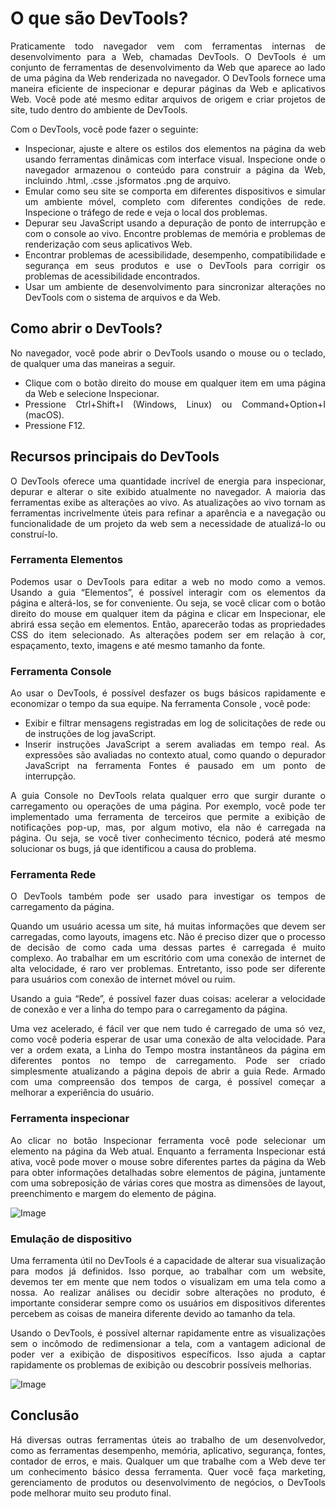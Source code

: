 # O que são DevTools?

<div align="justify">

Praticamente todo navegador vem com ferramentas internas de desenvolvimento para a Web, chamadas DevTools. O DevTools é um conjunto de ferramentas de desenvolvimento da Web que aparece ao lado de uma página da Web renderizada no navegador. O DevTools fornece uma maneira eficiente de inspecionar e depurar páginas da Web e aplicativos Web. Você pode até mesmo editar arquivos de origem e criar projetos de site, tudo dentro do ambiente de DevTools.

Com o DevTools, você pode fazer o seguinte:

- Inspecionar, ajuste e altere os estilos dos elementos na página da web usando ferramentas dinâmicas com interface visual. Inspecione onde o navegador armazenou o conteúdo para construir a página da Web, incluindo .html, .csse .jsformatos .png de arquivo.
- Emular como seu site se comporta em diferentes dispositivos e simular um ambiente móvel, completo com diferentes condições de rede. Inspecione o tráfego de rede e veja o local dos problemas.
- Depurar seu JavaScript usando a depuração de ponto de interrupção e com o console ao vivo. Encontre problemas de memória e problemas de renderização com seus aplicativos Web.
- Encontrar problemas de acessibilidade, desempenho, compatibilidade e segurança em seus produtos e use o DevTools para corrigir os problemas de acessibilidade encontrados.
- Usar um ambiente de desenvolvimento para sincronizar alterações no DevTools com o sistema de arquivos e da Web.

## Como abrir o DevTools?

No navegador, você pode abrir o DevTools usando o mouse ou o teclado, de qualquer uma das maneiras a seguir.

- Clique com o botão direito do mouse em qualquer item em uma página da Web e selecione Inspecionar.
- Pressione Ctrl+Shift+I (Windows, Linux) ou Command+Option+I (macOS).
- Pressione F12.

## Recursos principais do DevTools

O DevTools oferece uma quantidade incrível de energia para inspecionar, depurar e alterar o site exibido atualmente no navegador. A maioria das ferramentas exibe as alterações ao vivo. As atualizações ao vivo tornam as ferramentas incrivelmente úteis para refinar a aparência e a navegação ou funcionalidade de um projeto da web sem a necessidade de atualizá-lo ou construí-lo.

### Ferramenta Elementos

Podemos usar o DevTools para editar a web no modo como a vemos. Usando a guia “Elementos”, é possível interagir com os elementos da página e alterá-los, se for conveniente. Ou seja, se você clicar com o botão direito do mouse em qualquer item da página e clicar em Inspecionar, ele abrirá essa seção em elementos. Então, aparecerão todas as propriedades CSS do item selecionado. As alterações podem ser em relação à cor, espaçamento, texto, imagens e até mesmo tamanho da fonte.

### Ferramenta Console

Ao usar o DevTools, é possível desfazer os bugs básicos rapidamente e economizar o tempo da sua equipe. Na ferramenta Console , você pode:

- Exibir e filtrar mensagens registradas em log de solicitações de rede ou de instruções de log javaScript.
- Inserir instruções JavaScript a serem avaliadas em tempo real. As expressões são avaliadas no contexto atual, como quando o depurador JavaScript na ferramenta Fontes é pausado em um ponto de interrupção.

A guia Console no DevTools relata qualquer erro que surgir durante o carregamento ou operações de uma página. Por exemplo, você pode ter implementado uma ferramenta de terceiros que permite a exibição de notificações pop-up, mas, por algum motivo, ela não é carregada na página. Ou seja, se você tiver conhecimento técnico, poderá até mesmo solucionar os bugs, já que identificou a causa do problema.

### Ferramenta Rede

O DevTools também pode ser usado para investigar os tempos de carregamento da página.

Quando um usuário acessa um site, há muitas informações que devem ser carregadas, como layouts, imagens etc. Não é preciso dizer que o processo de decisão de como cada uma dessas partes é carregada é muito complexo. Ao trabalhar em um escritório com uma conexão de internet de alta velocidade, é raro ver problemas. Entretanto, isso pode ser diferente para usuários com conexão de internet móvel ou ruim.

Usando a guia “Rede”, é possível fazer duas coisas: acelerar a velocidade de conexão e ver a linha do tempo para o carregamento da página.

Uma vez acelerado, é fácil ver que nem tudo é carregado de uma só vez, como você poderia esperar de usar uma conexão de alta velocidade. Para ver a ordem exata, a Linha do Tempo mostra instantâneos da página em diferentes pontos no tempo de carregamento. Pode ser criado simplesmente atualizando a página depois de abrir a guia Rede. Armado com uma compreensão dos tempos de carga, é possível começar a melhorar a experiência do usuário.

### Ferramenta inspecionar

Ao clicar no botão Inspecionar ferramenta você pode selecionar um elemento na página da Web atual. Enquanto a ferramenta Inspecionar está ativa, você pode mover o mouse sobre diferentes partes da página da Web para obter informações detalhadas sobre elementos de página, juntamente com uma sobreposição de várias cores que mostra as dimensões de layout, preenchimento e margem do elemento de página.

![Image](https://user-images.githubusercontent.com/98550669/191850582-a6433e47-5ab8-408a-bc01-685f193cc815.png)

### Emulação de dispositivo

Uma ferramenta útil no DevTools é a capacidade de alterar sua visualização para modos já definidos. Isso porque, ao trabalhar com um website, devemos ter em mente que nem todos o visualizam em uma tela como a nossa. Ao realizar análises ou decidir sobre alterações no produto, é importante considerar sempre como os usuários em dispositivos diferentes percebem as coisas de maneira diferente devido ao tamanho da tela.

Usando o DevTools, é possível alternar rapidamente entre as visualizações sem o incômodo de redimensionar a tela, com a vantagem adicional de poder ver a exibição de dispositivos específicos. Isso ajuda a captar rapidamente os problemas de exibição ou descobrir possíveis melhorias.

![Image](https://user-images.githubusercontent.com/98550669/191851089-f6d9c346-ffad-496e-bdf8-4672d32c23cf.png)

## Conclusão

Há diversas outras ferramentas úteis ao trabalho de um desenvolvedor, como as ferramentas desempenho, memória, aplicativo, segurança, fontes, contador de erros, e mais. Qualquer um que trabalhe com a Web deve ter um conhecimento básico dessa ferramenta. Quer você faça marketing, gerenciamento de produtos ou desenvolvimento de negócios, o DevTools pode melhorar muito seu produto final.

</div>
